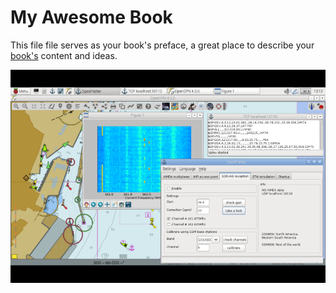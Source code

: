 My Awesome Book
=======

This file file serves as your book's preface, a great place to describe your [book's](http://www.sailoog.com) content and ideas.

![xxxxxx](opp.png)